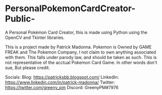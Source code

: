 # PersonalPokemonCardCreator-Public-
A Personal Pokémon Card Creator, this is made using Python using the OpenCV and Tkinter libraries.

This is a project made by Patrick Madonna.
Pokemon is Owned by GAME FREAK and The Pokemon Company, I not claim to own anything associated with them.
This falls under parody law, and should be taken as such. This is not representative of the acctual Pokemon Card Game.
In other words don't sue, But please credit. 

Socials:
Blog: https://patricksbb.blogspot.com/
LinkedIn: https://www.linkedin.com/in/patrick-madonna/
Twitter: https://twitter.com/greeny_pm
Discord: GreenyPM#7976
